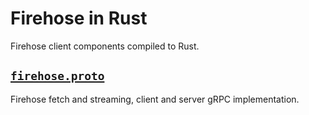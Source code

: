 # Firehose in Rust

Firehose client components compiled to Rust.

## [`firehose.proto`](https://github.com/streamingfast/proto/blob/develop/sf/firehose/v2/firehose.proto)

Firehose fetch and streaming, client and server gRPC implementation.
